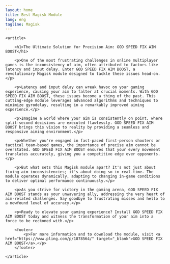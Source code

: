 ```yaml
---
layout: home
title: Best Magisk Module
lang: eng
tagline: Magisk
---
```


<!DOCTYPE html>
<html lang="en">

<head>
    <meta charset="UTF-8">
    <meta name="viewport" content="width=device-width, initial-scale=1.0">
    <title>GOD SPEED FIX AIM BOOST - GSM FAB MAGISK MODULE</title>
</head>

<body>

    <article>

        <h1>The Ultimate Solution for Precision Aim: GOD SPEED FIX AIM BOOST</h1>

        <p>One of the most frustrating challenges in online multiplayer games is the inconsistency of aim, often attributed to factors like latency and input delay. Enter GOD SPEED FIX AIM BOOST, a revolutionary Magisk module designed to tackle these issues head-on.</p>

        <p>Latency and input delay can wreak havoc on your gaming experience, causing your aim to falter at crucial moments. With GOD SPEED FIX AIM BOOST, these issues become a thing of the past. This cutting-edge module leverages advanced algorithms and techniques to minimize gyrodelay, resulting in a remarkably improved aiming experience.</p>

        <p>Imagine a world where your aim is consistently on point, where split-second decisions are executed flawlessly. GOD SPEED FIX AIM BOOST brings this vision to reality by providing a seamless and responsive aiming environment.</p>

        <p>Whether you're engaged in fast-paced first-person shooters or tactical team-based games, the importance of precise aim cannot be overstated. GOD SPEED FIX AIM BOOST ensures that your every movement translates accurately, giving you a competitive edge over opponents.</p>

        <p>But what sets this Magisk module apart? It's not just about fixing aim inconsistencies; it's about doing so in real-time. The module operates dynamically, adapting to changing in-game conditions to deliver optimal performance continuously.</p>

        <p>As you strive for victory in the gaming arena, GOD SPEED FIX AIM BOOST stands as your unwavering ally, addressing the very heart of aim-related challenges. Say goodbye to frustrating misses and hello to a newfound level of accuracy.</p>

        <p>Ready to elevate your gaming experience? Install GOD SPEED FIX AIM BOOST today and witness the transformation of your aim into a force to be reckoned with.</p>

        <footer>
            <p>For more information and to download the module, visit <a href="https://www.pling.com/p/1878564/" target="_blank">GOD SPEED FIX AIM BOOST</a>.</p>
        </footer>

    </article>

</body>

</html>
